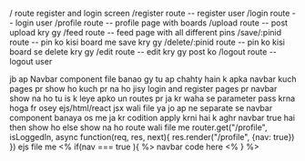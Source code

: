 / route register and login screen
/register route -- register user
/login route -- login user
/profile route -- profile page with boards
/upload route -- post upload kry gy
/feed route -- feed page with all different pins
/save/:pinid route -- pin ko kisi board me save kry gy
/delete/:pinid route -- pin ko kisi board se delete kry gy
/edit route -- edit kry gy post ko
/logout route -- logout user

jb ap Navbar component file banao gy tu ap chahty hain k apka navbar kuch pages pr show ho kuch pr na ho jisy login and register pages pr navbar show na ho tu is k leye apko un routes pr ja kr waha se parameter pass krna hoga fr osey ejs/html/react jsx wali file ya jo ap ne separate se navbar component banaya os me ja kr codition apply krni hai k aghr navbar true hai then show ho else show na ho
route wali file me
router.get("/profile", isLoggedIn, async function(req, res, next){
res.render("/profile", {nav: true})
})
ejs file me
<% if(nav === true ){ %>
navbar code here
<% } %>
